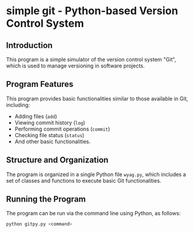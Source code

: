 # simple git - Python-based Version Control System

## Introduction
This program is a simple simulator of the version control system "Git", which is used to manage versioning in software projects.

## Program Features
This program provides basic functionalities similar to those available in Git, including:
- Adding files (`add`)
- Viewing commit history (`log`)
- Performing commit operations (`commit`)
- Checking file status (`status`)
- And other basic functionalities.

## Structure and Organization
The program is organized in a single Python file `wyag.py`, which includes a set of classes and functions to execute basic Git functionalities.

## Running the Program
The program can be run via the command line using Python, as follows:

```bash
python gitpy.py <command>
